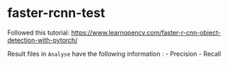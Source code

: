 # faster-rcnn-test

Followed this tutorial: https://www.learnopencv.com/faster-r-cnn-object-detection-with-pytorch/

Result files in `Analyse` have the following information :
	- Precision
	- Recall